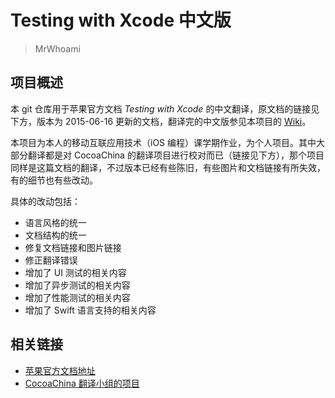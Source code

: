 Testing with Xcode 中文版
========================
> MrWhoami

## 项目概述
本 git 仓库用于苹果官方文档 *Testing with Xcode* 的中文翻译，原文档的链接见下方，版本为 2015-06-16 更新的文档，翻译完的中文版参见本项目的 [Wiki](https://github.com/MrWhoami/testing-with-xcode-chinese/wiki)。

本项目为本人的移动互联应用技术（iOS 编程）课学期作业，为个人项目。其中大部分翻译都是对 CocoaChina 的翻译项目进行校对而已（链接见下方），那个项目同样是这篇文档的翻译，不过版本已经有些陈旧，有些图片和文档链接有所失效，有的细节也有些改动。

具体的改动包括：

* 语言风格的统一
* 文档结构的统一
* 修复文档链接和图片链接
* 修正翻译错误
* 增加了 UI 测试的相关内容
* 增加了异步测试的相关内容
* 增加了性能测试的相关内容
* 增加了 Swift 语言支持的相关内容

## 相关链接
* [苹果官方文档地址](https://developer.apple.com/library/ios/documentation/DeveloperTools/Conceptual/testing_with_xcode/chapters/01-introduction.html)
* [CocoaChina 翻译小组的项目](https://github.com/CocoaChinaTranslationTeam/TestingWithXcodeDocsCN)